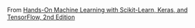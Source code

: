 From [Hands-On Machine Learning with Scikit-Learn, Keras, and TensorFlow, 2nd Edition](https://github.com/ageron/handson-ml2)